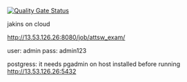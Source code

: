 [![Quality Gate Status](https://sonarcloud.io/api/project_badges/measure?project=adexam&metric=alert_status)](https://sonarcloud.io/dashboard?id=adexam)

jakins on cloud

http://13.53.126.26:8080/job/attsw_exam/

user: admin
pass: admin123


postgress: it needs pgadmin on host installed before running
http://13.53.126.26:5432


